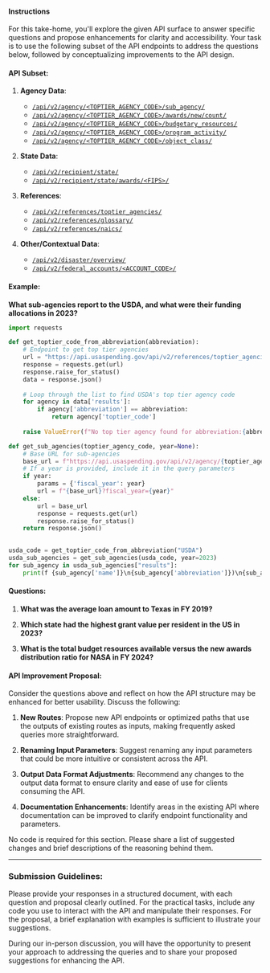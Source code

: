 #### Instructions
For this take-home, you'll explore the given API surface to answer specific questions and propose enhancements for clarity and accessibility. Your task is to use the following subset of the API endpoints to address the questions below, followed by conceptualizing improvements to the API design.

#### API Subset:

1. **Agency Data**:
    
    - [`/api/v2/agency/<TOPTIER_AGENCY_CODE>/sub_agency/`](https://github.com/fedspendingtransparency/usaspending-api/blob/master/usaspending_api/api_contracts/contracts/v2/agency/toptier_code/sub_agency.md)
    - [`/api/v2/agency/<TOPTIER_AGENCY_CODE>/awards/new/count/`](https://github.com/fedspendingtransparency/usaspending-api/blob/master/usaspending_api/api_contracts/contracts/v2/agency/toptier_code/awards/new/count.md)
    - [`/api/v2/agency/<TOPTIER_AGENCY_CODE>/budgetary_resources/`](https://github.com/fedspendingtransparency/usaspending-api/blob/master/usaspending_api/api_contracts/contracts/v2/agency/toptier_code/budgetary_resources.md)
    - [`/api/v2/agency/<TOPTIER_AGENCY_CODE>/program_activity/`](https://github.com/fedspendingtransparency/usaspending-api/blob/master/usaspending_api/api_contracts/contracts/v2/agency/toptier_code/program_activity.md)
    - [`/api/v2/agency/<TOPTIER_AGENCY_CODE>/object_class/`](https://github.com/fedspendingtransparency/usaspending-api/blob/master/usaspending_api/api_contracts/contracts/v2/agency/toptier_code/object_class.md)
2. **State Data**:
    
    - [`/api/v2/recipient/state/`](https://github.com/fedspendingtransparency/usaspending-api/blob/master/usaspending_api/api_contracts/contracts/v2/recipient/state/fips.md)
    - [`/api/v2/recipient/state/awards/<FIPS>/`](https://github.com/fedspendingtransparency/usaspending-api/blob/master/usaspending_api/api_contracts/contracts/v2/recipient/state/awards/fips.md)
3. **References**:
    
    - [`/api/v2/references/toptier_agencies/`](https://github.com/fedspendingtransparency/usaspending-api/blob/master/usaspending_api/api_contracts/contracts/v2/references/toptier_agencies.md)
    - [`/api/v2/references/glossary/`](https://github.com/fedspendingtransparency/usaspending-api/blob/master/usaspending_api/api_contracts/contracts/v2/references/glossary.md)
    - [`/api/v2/references/naics/`](https://github.com/fedspendingtransparency/usaspending-api/blob/master/usaspending_api/api_contracts/contracts/v2/references/naics/code.md)
4. **Other/Contextual Data**:
    
    - [`/api/v2/disaster/overview/`](https://github.com/fedspendingtransparency/usaspending-api/blob/master/usaspending_api/api_contracts/contracts/v2/disaster/overview.md)
    - [`/api/v2/federal_accounts/<ACCOUNT_CODE>/`](https://github.com/fedspendingtransparency/usaspending-api/blob/master/usaspending_api/api_contracts/contracts/v2/federal_accounts/account_number.md)
#### Example:
**What sub-agencies report to the USDA, and what were their funding allocations in 2023?**
```python
import requests

def get_toptier_code_from_abbreviation(abbreviation):
	# Endpoint to get top tier agencies
	url = "https://api.usaspending.gov/api/v2/references/toptier_agencies/"
	response = requests.get(url)
	response.raise_for_status()
	data = response.json()
	
	# Loop through the list to find USDA's top tier agency code
	for agency in data['results']:
		if agency['abbreviation'] == abbreviation:
			return agency['toptier_code']
	
	raise ValueError(f"No top tier agency found for abbreviation:{abbreviation}")

def get_sub_agencies(toptier_agency_code, year=None):
	# Base URL for sub-agencies
	base_url = f"https://api.usaspending.gov/api/v2/agency/{toptier_agency_code}/sub_agency/"
	# If a year is provided, include it in the query parameters
	if year:
		params = {'fiscal_year': year}
		url = f"{base_url}?fiscal_year={year}"
	else:
		url = base_url
		response = requests.get(url)
		response.raise_for_status()
	return response.json()

  
usda_code = get_toptier_code_from_abbreviation("USDA")
usda_sub_agencies = get_sub_agencies(usda_code, year=2023)
for sub_agency in usda_sub_agencies["results"]:
	print(f {sub_agency['name']}\n{sub_agency['abbreviation']})\n{sub_agency['total_obligatins']}\n")
```
#### Questions:
1. **What was the average loan amount to Texas in FY 2019?**
    
2. **Which state had the highest grant value per resident in the US in 2023?**
    
3. **What is the total budget resources available versus the new awards distribution ratio for NASA in FY 2024?**
    

#### API Improvement Proposal:

Consider the questions above and reflect on how the API structure may be enhanced for better usability. Discuss the following:

1. **New Routes**: Propose new API endpoints or optimized paths that use the outputs of existing routes as inputs, making frequently asked queries more straightforward.
    
2. **Renaming Input Parameters**: Suggest renaming any input parameters that could be more intuitive or consistent across the API.
    
3. **Output Data Format Adjustments**: Recommend any changes to the output data format to ensure clarity and ease of use for clients consuming the API.
    
4. **Documentation Enhancements**: Identify areas in the existing API where documentation can be improved to clarify endpoint functionality and parameters.

No code is required for this section. Please share a list of suggested changes and brief descriptions of the reasoning behind them.

---

### Submission Guidelines:

Please provide your responses in a structured document, with each question and proposal clearly outlined. For the practical tasks, include any code you use to interact with the API and manipulate their responses. For the proposal, a brief explanation with examples is sufficient to illustrate your suggestions.

During our in-person discussion, you will have the opportunity to present your approach to addressing the queries and to share your proposed suggestions for enhancing the API.
